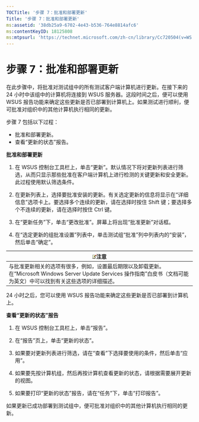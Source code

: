 ```yaml
---
TOCTitle: '步骤 7：批准和部署更新'
Title: '步骤 7：批准和部署更新'
ms:assetid: '38db25a9-6702-4e43-b536-764e8814afc6'
ms:contentKeyID: 18125808
ms:mtpsurl: 'https://technet.microsoft.com/zh-cn/library/Cc720504(v=WS.10)'
---
```


步骤 7：批准和部署更新
======================

在此步骤中，将批准对测试组中的所有测试客户端计算机进行更新。在接下来的 24 小时中该组中的计算机将连接到 WSUS 服务器。这段时间之后，便可以使用 WSUS 报告功能来确定这些更新是否已部署到计算机上。如果测试进行顺利，便可批准对组织中的其他计算机执行相同的更新。

步骤 7 包括以下过程：

-   批准和部署更新。
-   查看“更新的状态”报告。

**批准和部署更新**
1.  在 WSUS 控制台工具栏上，单击“更新”。默认情况下将对更新列表进行筛选，从而只显示那些批准在客户端计算机上进行检测的关键更新和安全更新。此过程使用默认筛选条件。

2.  在更新列表上，选择要批准安装的更新。有关选定更新的信息将显示在“详细信息”选项卡上。要选择多个连续的更新，请在选择时按住 Shift 键；要选择多个不连续的更新，请在选择时按住 Ctrl 键。

3.  在“更新任务”下，单击“更改批准”。屏幕上将出现“批准更新”对话框。

4.  在“选定更新的组批准设置”列表中，单击测试组“批准”列中列表内的“安装”，然后单击“确定”。

| ![](images/Cc720504.note(WS.10).gif)注意                                                                                                       |
|-----------------------------------------------------------------------------------------------------------------------------------------------------------------------------|
| 与批准更新相关的选项有很多，例如，设置最后期限以及卸载更新。在“Microsoft Windows Server Update Services 操作指南”白皮书（文档可能为英文）中可以找到有关这些选项的详细描述。 |

24 小时之后，您可以使用 WSUS 报告功能来确定这些更新是否已部署到计算机上。

**查看“更新的状态”报告**
1.  在 WSUS 控制台工具栏上，单击“报告”。

2.  在“报告”页上，单击“更新的状态”。

3.  如果要对更新列表进行筛选，请在“查看”下选择要使用的条件，然后单击“应用”。

4.  如果要先按计算机组，然后再按计算机查看更新的状态，请根据需要展开更新的视图。

5.  如果要打印“更新的状态”报告，请在“任务”下，单击“打印报告”。

如果更新已成功部署到测试组中，便可批准对组织中的其他计算机执行相同的更新。

